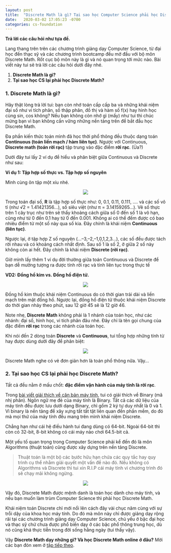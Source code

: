 ```yaml
---
layout: post
title:  "Discrete Math là gì? Tại sao học Computer Science phải học Discrete Math?"
date:   2020-03-02 17:05:23 -0700
categories: cs-foundation
---
```


**Trả lời các câu hỏi như tựa đề.**

Lang thang trên trên các chương trình giảng dạy Computer Science, từ đại học đến thạc sỹ và các chương trình bootcamp đều mở đầu với bộ môn Discrete Math. Rốt cục bộ môn này là gì và nó quan trọng tới mức nào. Bài viết này tui sẽ trả lời các câu hỏi dưới đây nhé. 

1. **Discrete Math là gì?**
2. **Tại sao học CS lại phải học Discrete Math?**

### __1. Discrete Math là gì?__

Hãy thật lòng trả lời tui: bạn còn nhớ toán cấp cấp ba và những khái niệm đại số như vi tích phân, số thập phân, đồ thị và hàm số f(x) hay hình học cùng sin, cos không? Nếu bạn không còn nhớ gì (mấy) như tui thì chúc mừng bạn vì bạn không cần vững những nền tảng trên để bắt đầu học Discrete Math.

Đa phần kiến thức toán mình đã học thời phổ thông đều thuộc dạng toán **Continuous (toán liền mạch / hàm liên tục)**. Ngược với Continuous, **Discrete math (toán rời rạc)** tập trung vào đặc điểm **rời rạc**. (Ủa?)

Dưới đây tui lấy 2 ví dụ để hiểu và phân biệt giữa Continuous và Discrete như sau: 

**Ví dụ 1:  Tập hợp số thực vs. Tập hợp số nguyên**

Mình cùng ôn tập một xíu nhé.

<center><img src="{{ site.url }}/assets/discrete-math/continuous-vs-discrete-math.jpg"></center>

Trong toán đại số, **R** là tập hợp số thực như: 0, 0.1, 0.11, 0.111, .... và các số vô tỉ (như √2 = 1.41421356...), số siêu việt (như π = 3.14159265...). Vẽ số thực trên 1 cây trục như trên sẽ thấy khoảng cách giữa số 0 đến số 1 là vô hạn, cũng như từ 0 đến 0.1 hay từ 0 đến 0.001. Không ai có thể đếm được có bao nhiêu điểm từ một số này qua số kia. Đây chính là khái niệm **Continuous (liên tục)**.

Ngược lại, ở tập hợp Z số nguyên (…–3,–2,–1,0,1,2,3…), các số đều được tách rời nhau và có khoảng cách nhất định. Sau số 1 là số 2, ở giữa 2 số này không còn ai hết. Đây chính là khái niệm **Discrete (rời rạc)**.

Giờ mình lấy thêm 1 ví dụ đời thường giữa toán Continuous và Discrete để bạn dễ mường tượng ra được tính rời rạc và tính liên tục trong thực tế

**VD2: Đồng hồ kim vs. Đồng hồ điện tử.**

<center><img src="{{ site.url }}/assets/discrete-math/continuous-vs-discrete-math-2.jpg"></center>

Đồng hồ kim thuộc khái niệm Continuous do có thời gian trải dài và liền mạch trên mặt đồng hồ. Ngược lại, đồng hồ điện tử thuộc khái niệm Discrete do thời gian nhảy theo phút, sau 12 giờ 45 sẽ là 12 giờ 46.

Note nhẹ, **Discrete Math** không phải là 1 nhánh của toán học, như các nhánh: đại số, hình học, vi tích phân đâu nhé. Đây chỉ là tên gọi chung của đặc điểm **rời rạc** trong các nhánh của toán học.

Khi nói đến 2 dòng toán **Discrete** và **Continuous**, tui tổng hợp những tính từ hay được dùng dưới đây để phân biệt:

<center><img src="{{ site.url }}/assets/discrete-math/discrete-math-la-gi.jpg"></center>

Discrete Math nghe có vẻ đơn giản hơn là toán phổ thông nữa. Vậy...

### __2. Tại sao học CS lại phải học Discrete Math?__

Tất cả đều nằm ở mấu chốt: **đặc điểm vận hành của máy tính là rời rạc**.

Trong [bài viết giải thích về căn bản máy tính][link-to-computer-basics], tui có giải thích về Binary (mã nhị phân). Ngôn ngữ mẹ đẻ của máy tính là Binary. Tất cả các dữ liệu của máy tính đều được lưu dưới dạng Binary, chỉ gồm 2 ký tự duy nhất là 0 và 1. Vì binary là nền tảng để xây xựng tất tất tật liên quan đến phần mềm, do đó mà mọi thứ của máy tính đều mang trên mình khái niệm Discrete.

Chẳng hạn như cái hệ điều hành tui đang dùng có 64-bit. Ngoài 64-bit thì còn có 32-bit, 8-bit không có cái máy nào chơi 64.5-bit cả.

Một yếu tố quan trọng trong Computer Science phải kể đến đó là môn Algorithms (thuật toán) cũng được xây dựng trên nền tảng Discrete. 
> Thuật toán là một bộ các bước hữu hạn chứa các quy tắc hay quy trình cụ thể nhằm giải quyết một vấn đề nào đó. Nếu không có Algorithms và Discrete thì tui xin R.I.P cái máy tính vì chương trình đó sẽ chạy mãi không ngừng. 

<center><img src="{{ site.url }}/assets/discrete-math/tai-sao-phai-hoc-discrete-math.jpg"></center>

Vậy đó, Discrete Math được mệnh danh là toán học dành cho máy tính, và nếu bạn muốn làm trùm Computer Science thì phải học Discrete Math. 

Khái niệm toán Discrete chỉ mới nổi lên cách đây vài chục năm cùng với sự trỗi dậy của khoa học máy tính. Do đó mà môn này chỉ được giảng dạy rộng rãi tại các chương trình giảng dạy Computer Science, chủ yếu ở bậc đại học và thạc sỹ chứ chưa được phổ biến dạy ở các bậc phổ thông trung học, dù nó cũng khá thực tiễn trong đời sống hằng ngày (tui thấy vậy).

Vậy **Discrete Math dạy những gì? Và học Discrete Math online ở đâu?** Mời các bạn đón xem ở [tập tiếp theo][discrete-math-day-nhung-gi]. 


[link-to-computer-basics]: https://tuihoccode.com/cs-foundation/2020/01/17/giai-thich-khai-niem-lap-trinh-co-ban-1-computer-basics.html
[discrete-math-day-nhung-gi]: https://tuihoccode.com/cs-foundation/2020/03/07/discrete-math-la-gi-2.html
